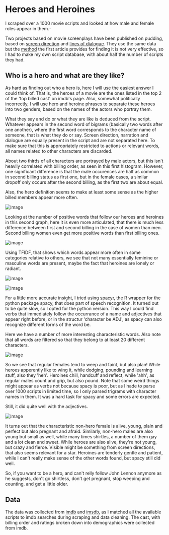 # Heroes and Heroines

I scraped over a 1000 movie scripts and looked at how male and female roles appear in them.-

Two projects based on movie screenplays have been published on pudding, based on [screen direction](https://pudding.cool/2017/08/screen-direction/) and [lines of dialogue](https://pudding.cool/2017/03/film-dialogue/). They use the same data but the [method](https://github.com/matthewfdaniels/scripts/) the first article provides for finding it is not very effective, so I had to make my own script database, with about half the number of scripts they had. 

## Who is a hero and what are they like?

As hard as finding out who a hero is, here I will use the easiest answer I could think of. That is, the heroes of a movie are the ones listed in the top 2 of the 'top billed cast' on imdb's page. Also, somewhat politically incorrectly, I will use hero and heroine phrases to separate these heroes into two genders, based on the names of the actors who portray them. 

What they say and do or what they are like is deduced from the script. Whatever appears in the second word of bigrams (basically two words after one another), where the first word corresponds to the character name of someone, that is what they do or say. Screen direction, narration and dialogue are equally present in the script and are not separated here. To make sure that this is appropriately restricted to actions or relevant words, all names related to other characters are discarded.

About two thirds of all characters are portrayed by male actors, but this isn't heavily correlated with billing order, as seen in this first histogram. However, one significant difference is that the male occurences are half as common in second billing status as first one, but in the female cases, a similar dropoff only occurs after the second billing, as the first two are about equal.

Also, the hero definition seems to make at least some sense as the higher billed members appear more often.

![image](hist-bill.png)

Looking at the number of positive words that follow our heroes and heroines in this second graph, here it is even more articulated, that there is much less difference between first and second billing in the case of women than men. Second billing women even get more positive words than first billing ones.

![image](sum-sent.png)

Using TFIDF, that shows which words appear more often in some categories relative to others, we see that not many essentially feminine or masculine words are present, maybe the fact that heroines are lonely or radiant.

![image](pos-tfidf.png)


![image](neg-tfidf.png)


For a little more accurate insight, I tried using [spacyr](https://github.com/quanteda/spacyr), the R wrapper for the python package spacy, that does part of speech recognition. It turned out to be quite slow, so I opted for the python version. This way I could find verbs that immediately follow the occurrance of a name and adjectives that appear right before, or in the structur 'character be ADJ', as spacy can also recognize different forms of the word be.

Here we have a number of more interesting characteristic words. Also note that all words are filtered so that they belong to at least 20 different characters.

![image](verbs.png)

So we see that regular females tend to weep and faint, but also plan! While heroes apperently like to wing it, while dodging, pounding and learning stuff, also they 'heh'. Heroines chill, handcuff and reflect, while 'ahh', as regular males count and grip, but also pound. Note that some weird things might appear as verbs not because spacy is poor, but as I hade to parse over 1000 scripts in limited time, so I only parsed trigrams with character names in them. It was a hard task for spacy and some errors are expected.

Still, it did quite well with the adjectives.

![image](be-adj.png)

It turns out that the characteristic non-hero female is alive, young, plain and perfect but also pregnant and afraid. Similarly, non-hero males are also young but small as well, while many times shirtles, a number of them gay and a lot clean and sweet. While heroes are also alive, they're not young, but crazy and fierce. Visible might be something from screen directions, that also seems relevant for a star. Heroines are tenderly gentle and patient, while I can't really make sense of the other words found, but spacy still did well.

So, if you want to be a hero, and can't relly follow John Lennon anymore as he suggests, don't go shirtless, don't get pregnant, stop weeping and counting, and get a little older.

## Data

The data was collected from [imdb](www.imdb.com) and [imsdb](www.imsdb.com), as I matched all the available scripts to imdb searches during scraping and data cleaning. The cast, with billing order and ratings broken down into demographics were collected from imdb.

